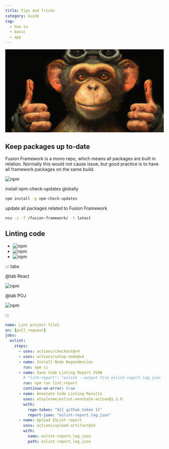 ```yaml
---
title: Tips and Tricks
category: Guide
tag:
  - how to
  - basic
  - app
---
```


![CookBooks](./faq.png)


## Keep packages up to-date
Fusion Framework is a mono repo, which means all packages are built in relation. Normally this would not cause issue, but good practice is to have all framework packages on the same build.

![npm](https://img.shields.io/npm/v/npm-check-updates?label=npm-check-updates&style=for-the-badge)

install npm-check-updates globally
```sh
npm install -g npm-check-updates
```

update all packages related to Fusion Framework
```sh
ncu -i -f /fusion-framework/ -t latest
```

## Linting code

- ![npm](https://img.shields.io/npm/v/eslint?label=eslint&style=for-the-badge)
- ![npm](https://img.shields.io/npm/v/prettier?label=prettier&style=for-the-badge)
- ![npm](https://img.shields.io/npm/v/typescript?label=typescript&style=for-the-badge)

::: tabs

@tab React

![npm](https://img.shields.io/npm/v/@equinor/eslint-config-fusion-react?label=@equinor/eslint-config-fusion-react&style=for-the-badge)

@tab POJ

![npm](https://img.shields.io/npm/v/@equinor/eslint-config-fusion?label=@equinor/eslint-config-fusion&style=for-the-badge)

:::

```yaml
name: Lint project files
on: [pull_request]
jobs:
  eslint:
    steps:
      - uses: actions/checkout@v4
      - uses: actions/setup-node@v4
      - name: Install Node Dependencies
        run: npm ci
      - name: Save Code Linting Report JSON
        # "lint:report": "eslint --output-file eslint-report.log.json --format json ./src/**"
        run: npm run lint:report
        continue-on-error: true
      - name: Annotate Code Linting Results
        uses: ataylorme/eslint-annotate-action@1.2.0
        with:
          repo-token: "${{ github.token }}"
          report-json: "eslint-report.log.json"
      - name: Upload ESLint report
        uses: actions/upload-artifact@v4
        with:
          name: eslint-report.log.json
          path: eslint-report.log.json
```
